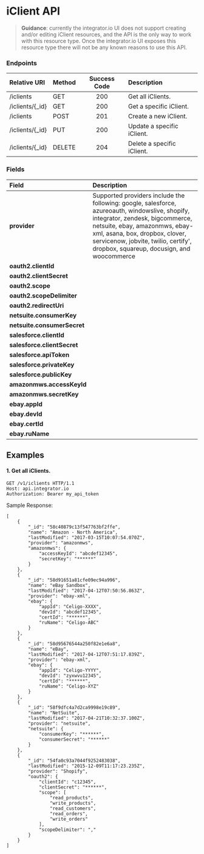 iClient API
===========
>**Guidance**: currently the integrator.io UI does not support creating and/or editing iClient resources, and the API is the only way to work with this resource type.  Once the integrator.io UI exposes this resource type there will not be any known reasons to use this API.   

### Endpoints
| Relative URI| Method | Success Code | Description|
|:-------------------|:-------|:------------:|:------------------------------|
|/iclients|GET|200|Get all iClients.|
|/iclients/{_id}|GET|200|Get a specific iClient.|
|/iclients|POST|201|Create a new iClient.|
|/iclients/{_id}|PUT|200|Update a specific iClient.|
|/iclients/{_id}|DELETE|204|Delete a specific iClient.|

### Fields

| Field| Description|
|:------------|:------------|
| **provider**|Supported providers include the following: google, salesforce, azureoauth, windowslive, shopify, integrator, zendesk, bigcommerce, netsuite, ebay, amazonmws, ebay-xml, asana, box, dropbox, clover, servicenow, jobvite, twilio, certify', dropbox, squareup, docusign, and woocommerce|
| **oauth2.clientId**||
| **oauth2.clientSecret**||
| **oauth2.scope**||
| **oauth2.scopeDelimiter**||
| **oauth2.redirectUri**||
| **netsuite.consumerKey**||
| **netsuite.consumerSecret**||
| **salesforce.clientId**||
| **salesforce.clientSecret**||
| **salesforce.apiToken**||
| **salesforce.privateKey**||
| **salesforce.publicKey**||
| **amazonmws.accessKeyId**||
| **amazonmws.secretKey**||
| **ebay.appId**||
| **ebay.devId**||
| **ebay.certId**||
| **ebay.ruName**||


## Examples

#### 1.  Get all iClients.

```
GET /v1/iclients HTTP/1.1
Host: api.integrator.io
Authorization: Bearer my_api_token
```

Sample Response:

```
[
    {
        "_id": "58c40879c13f547763bf2ffe",
        "name": "Amazon - North America",
        "lastModified": "2017-03-15T10:07:54.070Z",
        "provider": "amazonmws",
        "amazonmws": {
            "accessKeyId": "abcdef12345",
            "secretKey": "******"
        }
    },
    {
        "_id": "58d91651a81cfe09ec94a996",
        "name": "eBay Sandbox",
        "lastModified": "2017-04-12T07:50:56.863Z",
        "provider": "ebay-xml",
        "ebay": {
            "appId": "Celigo-XXXX",
            "devId": "abcdef12345",
            "certId": "******",
            "ruName": "Celigo-ABC"
        }
    },
    {
        "_id": "58d95676544a250f82e1e6a8",
        "name": "eBay",
        "lastModified": "2017-04-12T07:51:17.839Z",
        "provider": "ebay-xml",
        "ebay": {
            "appId": "Celigo-YYYY",
            "devId": "zyxwvu12345",
            "certId": "******",
            "ruName": "Celigo-XYZ"
        }
    },
    {
        "_id": "58f9dfc4a7d2ca9998e19c89",
        "name": "NetSuite",
        "lastModified": "2017-04-21T10:32:37.100Z",
        "provider": "netsuite",
        "netsuite": {
            "consumerKey": "******",
            "consumerSecret": "******"
        }
    },
    {
        "_id": "54fa0c93a7044f9252483038",
        "lastModified": "2015-12-09T11:17:23.235Z",
        "provider": "Shopify",
        "oauth2": {
            "clientId": "c12345",
            "clientSecret": "******",
            "scope": [
                "read_products",
                "write_products",
                "read_customers",
                "read_orders",
                "write_orders"
            ],
            "scopeDelimiter": ","
        }
    }
]
```
